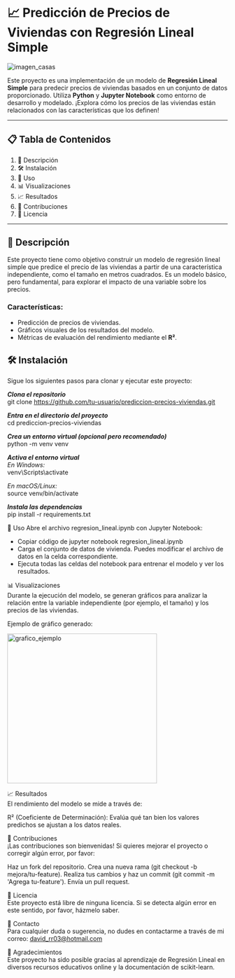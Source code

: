 # 📈 Predicción de Precios de Viviendas con Regresión Lineal Simple

![imagen_casas](https://github.com/user-attachments/assets/010cc7a1-c23f-4cf0-ac70-cf997b5dc114)


Este proyecto es una implementación de un modelo de **Regresión Lineal Simple** para predecir precios de viviendas basados en un conjunto de datos proporcionado. Utiliza **Python** y **Jupyter Notebook** como entorno de desarrollo y modelado. ¡Explora cómo los precios de las viviendas están relacionados con las características que los definen!

---

## 📋 Tabla de Contenidos
1. 📝 Descripción
2. 🛠 Instalación
3. 🚀 Uso
4. 📊 Visualizaciones
5. 📈 Resultados
6. 🤝 Contribuciones
7. 📝 Licencia

---

## 📝 Descripción
Este proyecto tiene como objetivo construir un modelo de regresión lineal simple que predice el precio de las viviendas a partir de una característica independiente, como el tamaño en metros cuadrados. Es un modelo básico, pero fundamental, para explorar el impacto de una variable sobre los precios.

### Características:
- Predicción de precios de viviendas.
- Gráficos visuales de los resultados del modelo.
- Métricas de evaluación del rendimiento mediante el **R²**.

## 🛠 Instalación

Sigue los siguientes pasos para clonar y ejecutar este proyecto:

***Clona el repositorio***  
git clone https://github.com/tu-usuario/prediccion-precios-viviendas.git

***Entra en el directorio del proyecto***  
cd prediccion-precios-viviendas

***Crea un entorno virtual (opcional pero recomendado)***  
python -m venv venv

***Activa el entorno virtual***  
*En Windows:*  
venv\Scripts\activate  

*En macOS/Linux:*  
source venv/bin/activate  

***Instala las dependencias***  
pip install -r requirements.txt  

🚀 Uso
Abre el archivo regresion_lineal.ipynb con Jupyter Notebook:

- Copiar código de jupyter notebook regresion_lineal.ipynb
- Carga el conjunto de datos de vivienda. Puedes modificar el archivo de datos en la celda correspondiente.
- Ejecuta todas las celdas del notebook para entrenar el modelo y ver los resultados.
  

📊 Visualizaciones  
Durante la ejecución del modelo, se generan gráficos para analizar la relación entre la variable independiente (por ejemplo, el tamaño) y los precios de las viviendas.

Ejemplo de gráfico generado:  

<img width="342" alt="grafico_ejemplo" src="https://github.com/user-attachments/assets/366deee8-a93e-4c91-961f-dc81d2c970d2">

  
📈 Resultados  
El rendimiento del modelo se mide a través de:

R² (Coeficiente de Determinación): Evalúa qué tan bien los valores predichos se ajustan a los datos reales.

  
🤝 Contribuciones  
¡Las contribuciones son bienvenidas! Si quieres mejorar el proyecto o corregir algún error, por favor:

Haz un fork del repositorio.
Crea una nueva rama (git checkout -b mejora/tu-feature).
Realiza tus cambios y haz un commit (git commit -m 'Agrega tu-feature').
Envía un pull request.

  
📝 Licencia  
Este proyecto está libre de ninguna licencia. Si se detecta algún error en este sentido, por favor, házmelo saber.

  
📧 Contacto  
Para cualquier duda o sugerencia, no dudes en contactarme a través de mi correo: david_rr03@hotmail.com

  
🌟 Agradecimientos  
Este proyecto ha sido posible gracias al aprendizaje de Regresión Lineal en diversos recursos educativos online y la documentación de scikit-learn.

